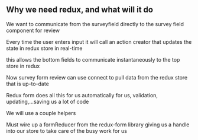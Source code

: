 ## Why we need redux, and what will it do

We want to communicate from the surveyfield directly to the survey field component for review

Every time the user enters input it will call an action creator that updates the state in redux store in real-time

this allows the bottom fields to communicate instantaneously to the top store in redux

Now survey form review can use connect to pull data from the redux store that is up-to-date

Redux form does all this for us automatically for us, validation, updating,...saving us a lot of code

We will use a couple helpers

Must wire up a formReducer from the redux-form library giving us a handle into our store to take care of the busy work for us
